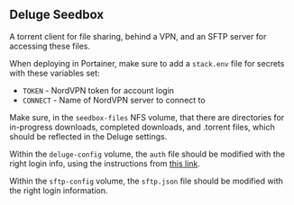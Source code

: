 ## Deluge Seedbox
A torrent client for file sharing, behind a VPN, and an SFTP server for accessing these files.

When deploying in Portainer, make sure to add a `stack.env` file for secrets with these variables set:
- `TOKEN` - NordVPN token for account login
- `CONNECT` - Name of NordVPN server to connect to

Make sure, in the `seedbox-files` NFS volume, that there are directories for in-progress downloads, completed downloads, and .torrent files, which should be reflected in the Deluge settings.

Within the `deluge-config` volume, the `auth` file should be modified with the right login info, using the instructions from [this link](https://deluge-torrent.org/userguide/authentication/).

Within the `sftp-config` volume, the `sftp.json` file should be modified with the right login information.